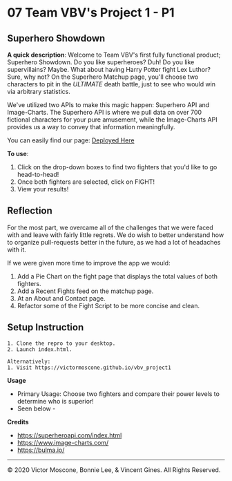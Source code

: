 # 07 Team VBV's Project 1 - P1

## Superhero Showdown

**A quick description**: Welcome to Team VBV's first fully functional product; Superhero Showdown. 
Do you like superheroes? Duh! Do you like supervillains? Maybe. What about having Harry Potter fight Lex Luthor? Sure, why not?
On the Superhero Matchup page, you'll choose two characters to pit in the *ULTIMATE* death battle, just to see who would win via arbitrary statistics.

We've utilized two APIs to make this magic happen: Superhero API and Image-Charts. The Superhero API is where we pull data on over 700 fictional characters for your pure amusement, while the Image-Charts API provides us a way to convey that information meaningfully.

You can easily find our page: [Deployed Here](https://victormoscone.github.io/vbv_project1)

**To use**:
1. Click on the drop-down boxes to find two fighters that you'd like to go head-to-head!
2. Once both fighters are selected, click on FIGHT!
3. View your results!

## Reflection

For the most part, we overcame all of the challenges that we were faced with and leave with fairly little regrets. We do wish to better understand how to organize pull-requests better in the future, as we had a lot of headaches with it.

If we were given more time to improve the app we would:
1. Add a Pie Chart on the fight page that displays the total values of both fighters.
2. Add a Recent Fights feed on the matchup page.
3. At an About and Contact page.
4. Refactor some of the Fight Script to be more concise and clean.

## Setup Instruction

```
1. Clone the repro to your desktop.
2. Launch index.html.

Alternatively:
1. Visit https://victormoscone.github.io/vbv_project1
```

**Usage**

* Primary Usage: Choose two fighters and compare their power levels to determine who is superior!
* Seen below -

<!-- Screenshots here. -->

**Credits** 

* https://superheroapi.com/index.html
* https://www.image-charts.com/
* https://bulma.io/


- - -
© 2020 Victor Moscone, Bonnie Lee, & Vincent Gines. All Rights Reserved.